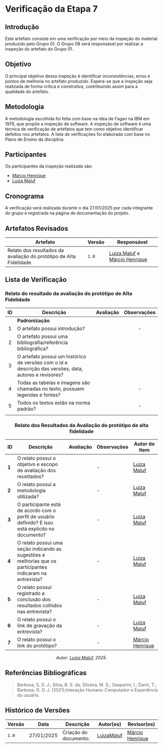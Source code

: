 # __Verificação da Etapa 7__


## **Introdução**
Este artefato consiste em uma verificação por meio da inspeção do material produzido pelo Grupo 01. O Grupo 08 será responsável por realizar a inspeção do artefato do Grupo 01.

## **Objetivo** 

O principal objetivo dessa inspeção é identificar inconsistências, erros e pontos de melhoria no artefato produzido. Espera-se que a inspeção seja realizada de forma crítica e construtiva, contribuindo assim para a qualidade do artefato.

## **Metodologia**
A metodologia escolhida foi feita com base na idea de Fagan na IBM em 1976, que propõe a inspeção de software. A inspeção de software é uma técnica de verificação de artefatos que tem como objetivo identificar defeitos nos artefatos. A lista de verificações foi elaborada com base no Plano de Ensino da disciplina.


## **Participantes**
Os participantes da inspeção realizada são:

- [Márcio Henrique](https://github.com/DeM4rcio) 
- [Luiza Maluf](https://github.com/LuizaMaluf)

## __Cronograma__

A verificação será realizada durante o dia 27/01/2025 por cada integrante do grupo e registrada na página de documentação do projeto.

## **Artefatos Revisados**

<center>

| Artefato | Versão | Responsável|
|----------|--------|------------|
| Relato dos resultados da avaliação do protótipo de Alta Fidelidade | `1.0`| [Luiza Maluf](https://github.com/LuizaMaluf) e [Márcio Henrique](https://github.com/DeM4rcio)|


</center>

## **Lista de Verificação**

### **Relato do resultado da avaliação do protótipo de Alta Fidelidade**

<center>

|  ID  | Descrição                                                                                              | Avaliação  |                Observações                |
| :--: | ------------------------------------------------------------------------------------------------------ | :--------: | :---------------------------------------: |
|      | **Padronização**                                                                                       |
|  1   | O artefato possui introdução?                                                                          |     |                     -                     |
|  2   | O artefato possui uma bibliografia/referência bibliográfica?                                           |  |                     |
|  3   | O artefato possui um histórico de versões com o id e descrição das versões, data, autores e revisores? |   |                                       |
|  4   | Todas as tabelas e imagens são chamadas no texto, possuem legendas e fontes?                           |      |                     -                     |
|  5   | Todos os textos estão na norma padrão?                                                                 |      |                     -                     |
|      |



### __Relato dos Resultados da Avaliação do protótipo de alta fidelidade__


| **ID** | **Descrição** | **Avaliação** | **Observações** | **Autor do Item** |
|--------|---------------|---------------|----------------|--------------------|
| **1**  | O relato possui o objetivo e escopo de avaliação dos reusltados? | | - | [Luiza Maluf](https://github.com/LuizaMaluf)|
| **2**  | O relato possui a metodologia utilizada? |  | - | [Luiza Maluf](https://github.com/LuizaMaluf)| 
| **3**  | O participante está de acordo com o perfil de usuário definido? E isso está explícito no documento?| | - | [Luiza Maluf](https://github.com/LuizaMaluf)|
| **4** | O relato possui uma seção indicando as sugestões e melhorias que os participantes indicaram na entrevista? | | - | [Luiza Maluf](https://github.com/LuizaMaluf)|
| **5** | O relato possui registrado a conclusão dos resultados colhidos nas entrevista? || - | [Luiza Maluf](https://github.com/LuizaMaluf) |
| **6** | O relato possui o link de gravação da entrevista? | | - | [Luiza Maluf](https://github.com/LuizaMaluf)| 
| **7** | O relato possui o link do protótipo? | | -  | [Márcio Henrique](https://github.com/DeM4rcio) |

_Autor: [Luiza Maluf](https://github.com/LuizaMaluf), 2025._

</center>


## __Referências Bibliográficas__

> Barbosa, S. D. J.; Silva, B. S. da; Silveira, M. S.; Gasparini, I.; Darin, T.; Barbosa, G. D. J. (2021);Interação Humano-Computador e Experiência do usuário.

## __Histórico de Versões__

| Versão | Data       | Descrição              | Autor(es)                                        | Revisor(es)                                    |
| ------ | ---------- | ---------------------- | ------------------------------------------------ | ---------------------------------------------- |
| `1.0`| 27/01/2025 | Criação do documento. | [LuizaMaluf](https://github.com/LuizaMaluf) | [Márcio Henrique](https://github.com/DeM4rcio) |